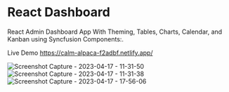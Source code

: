 # React Dashboard

React Admin Dashboard App With Theming, Tables, Charts, Calendar, and Kanban using Syncfusion Components:. 

Live Demo https://calm-alpaca-f2adbf.netlify.app/


![Screenshot Capture - 2023-04-17 - 11-31-50](https://user-images.githubusercontent.com/31875604/232517763-634d8cee-28b2-4b05-84ca-c12a61b5e984.png)
![Screenshot Capture - 2023-04-17 - 11-31-38](https://user-images.githubusercontent.com/31875604/232517804-55ac8ab7-17b1-4a80-9840-f597331976e3.png)
![Screenshot Capture - 2023-04-17 - 17-56-06](https://user-images.githubusercontent.com/31875604/232517829-f30dc4fe-be4a-4782-8f55-260c3ae4da20.png)
